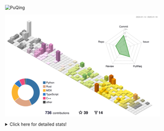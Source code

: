 ![PuQing](https://user-images.githubusercontent.com/27223114/171565019-9a56fae6-b08b-421f-99db-7e830da42371.png)

![](./profile-3d-contrib/profile-season-animate.svg)

<details>
<summary>Click here for detailed stats!</summary>

<!--START_SECTION:waka-->
![Lines of code](https://img.shields.io/badge/From%20Hello%20World%20I%27ve%20Written-1.7%20million%20lines%20of%20code-blue)

**🐱 My GitHub Data** 

> 📦 416.5 kB Used in GitHub's Storage 
 > 
> 🏆 5 Contributions in the Year 2025
 > 
> 🚫 Not Opted to Hire
 > 
> 📜 37 Public Repositories 
 > 
> 🔑 33 Private Repositories 
 > 
**I'm an Early 🐤** 

```text
🌞 Morning                697 commits         ██░░░░░░░░░░░░░░░░░░░░░░░   08.05 % 
🌆 Daytime                3827 commits        ███████████░░░░░░░░░░░░░░   44.18 % 
🌃 Evening                1968 commits        ██████░░░░░░░░░░░░░░░░░░░   22.72 % 
🌙 Night                  2171 commits        ██████░░░░░░░░░░░░░░░░░░░   25.06 % 
```


📊 **This Week I Spent My Time On** 

```text
💬 Programming Languages: 
Reading Paper            2 hrs 17 mins       █████████░░░░░░░░░░░░░░░░   34.35 % 
PPTMan                   2 hrs 2 mins        ████████░░░░░░░░░░░░░░░░░   30.57 % 
Other                    1 hr 8 mins         ████░░░░░░░░░░░░░░░░░░░░░   17.00 % 
Communicating            34 mins             ██░░░░░░░░░░░░░░░░░░░░░░░   08.59 % 
Music                    28 mins             ██░░░░░░░░░░░░░░░░░░░░░░░   06.99 % 

🔥 Editors: 
Zotero                   2 hrs 17 mins       █████████░░░░░░░░░░░░░░░░   34.35 % 
MicrosoftPowerPoint      2 hrs 2 mins        ████████░░░░░░░░░░░░░░░░░   30.57 % 
Telegram                 1 hr 8 mins         ████░░░░░░░░░░░░░░░░░░░░░   16.99 % 
Mail                     34 mins             ██░░░░░░░░░░░░░░░░░░░░░░░   08.59 % 
NetEaseMusic             28 mins             ██░░░░░░░░░░░░░░░░░░░░░░░   06.99 % 

💻 Operating System: 
Mac                      6 hrs 31 mins       ████████████████████████░   97.50 % 
WSL                      10 mins             █░░░░░░░░░░░░░░░░░░░░░░░░   02.50 % 
```


<!--END_SECTION:waka-->
</details>
